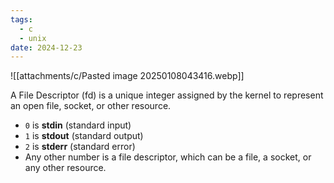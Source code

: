 ```yaml
---
tags:
  - c
  - unix
date: 2024-12-23
---
```


![[attachments/c/Pasted image 20250108043416.webp]]

A File Descriptor (fd) is a unique integer assigned by the kernel to represent an open file, socket, or other resource.

- `0` is **stdin** (standard input)
- `1` is **stdout** (standard output)
- `2` is **stderr** (standard error)
- Any other number is a file descriptor, which can be a file, a socket, or any other resource.


